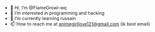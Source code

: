 - 👋 Hi, I’m @FlameGrowl-wq
- 👀 I’m interested in programming and hacking
- 🌱 I’m currently learning russain
- 📫 How to reach me at animegirllove121@gmail.com (ik best email)

<!---
FlameGrowl-wq/FlameGrowl-wq is a ✨ special ✨ repository because its `README.md` (this file) appears on your GitHub profile.
You can click the Preview link to take a look at your changes.
--->
